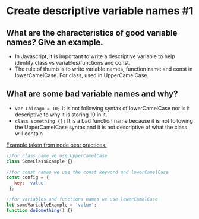 # Create descriptive variable names #1

## What are the characteristics of good variable names? Give an example.

- In Javascript, it is important to write a descriptive variable to help identify class vs variables/functions and const.
- The rule of thumb is to write variable names, function name and const in lowerCamelCase. For class, used in UpperCamelCase.

## What are some bad variable names and why?

- `var Chicago = 10;` It is not following syntax of lowerCamelCase nor is it descriptive to why it is storing 10 in it.
- `class something {};` It is a bad function name because it is not following the UpperCamelCase syntax and it is not descriptive of what the class will contain

[Example taken from node best practices.](https://github.com/i0natan/nodebestpractices#-36-naming-conventions-for-variables-constants-functions-and-classes)

```js
//for class name we use UpperCamelCase
class SomeClassExample {}

//for const names we use the const keyword and lowerCamelCase
const config = {
   key: 'value'
 };

//for variables and functions names we use lowerCamelCase
let someVariableExample = 'value';
function doSomething() {}
```
